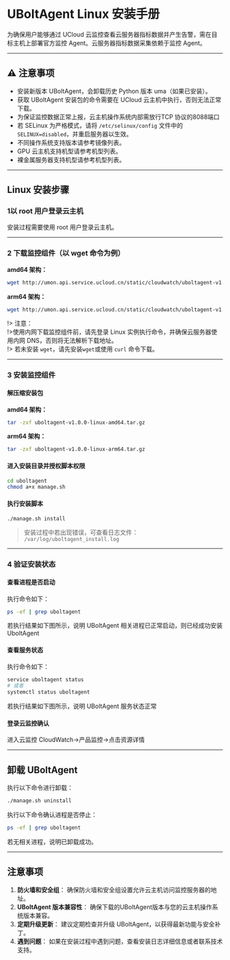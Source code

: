 
# UBoltAgent Linux 安装手册

为确保用户能够通过 UCloud 云监控查看云服务器指标数据并产生告警，需在目标主机上部署官方监控 Agent。云服务器指标数据采集依赖于监控 Agent。

---

## ⚠️ 注意事项

- 安装新版本 UBoltAgent，会卸载历史 Python 版本 uma（如果已安装）。
- 获取 UBoltAgent 安装包的命令需要在 UCloud 云主机中执行，否则无法正常下载。
- 为保证监控数据正常上报，云主机操作系统内部需放行TCP 协议的8088端口
- 若 SELinux 为严格模式，请将 `/etc/selinux/config` 文件中的 `SELINUX=disabled`，并重启服务器以生效。
- 不同操作系统支持版本请参考镜像列表。
- GPU 云主机支持机型请参考机型列表。
- 裸金属服务器支持机型请参考机型列表。

---

## Linux 安装步骤

### 1以 root 用户登录云主机

安装过程需要使用 root 用户登录云主机。

---

### 2 下载监控组件（以 wget 命令为例）

**amd64 架构：**

```bash
wget http://umon.api.service.ucloud.cn/static/cloudwatch/uboltagent-v1.0.0-linux-amd64.tar.gz
```

**arm64 架构：**

```bash
wget http://umon.api.service.ucloud.cn/static/cloudwatch/uboltagent-v1.0.0-linux-arm64.tar.gz
```

!> 注意：  
!>使用内网下载监控组件前，请先登录 Linux 实例执行命令，并确保云服务器使用内网 DNS，否则将无法解析下载地址。  
!> 若未安装 `wget`，请先安装`wget`或使用 `curl` 命令下载。

---

### 3 安装监控组件

#### 解压缩安装包

**amd64 架构：**

```bash
tar -zxf uboltagent-v1.0.0-linux-amd64.tar.gz
```

**arm64 架构：**

```bash
tar -zxf uboltagent-v1.0.0-linux-arm64.tar.gz
```

#### 进入安装目录并授权脚本权限

```bash
cd uboltagent
chmod a+x manage.sh
```

#### 执行安装脚本

```bash
./manage.sh install
```

> 安装过程中若出现错误，可查看日志文件：  
> `/var/log/uboltagent_install.log`

---

### 4  验证安装状态

#### 查看进程是否启动

执行命令如下：

```bash
ps -ef | grep uboltagent
```

若执行结果如下图所示，说明 UBoltAgent 相关进程已正常启动，则已经成功安装 UboltAgent

#### 查看服务状态

执行命令如下：

```bash
service uboltagent status
# 或者
systemctl status uboltagent
```

若执行结果如下图所示，说明 UBoltAgent 服务状态正常

#### 登录云监控确认

进入云监控 CloudWatch->产品监控->点击资源详情

---

## 卸载 UBoltAgent

执行以下命令进行卸载：

```bash
./manage.sh uninstall
```

执行以下命令确认进程是否停止：

```bash
ps -ef | grep uboltagent
```

若无相关进程，说明已卸载成功。

---

## 注意事项

1. **防火墙和安全组**：
   确保防火墙和安全组设置允许云主机访问监控服务器的地址。
2. **UBoltAgent 版本兼容性**：
   确保下载的UBoltAgent版本与您的云主机操作系统版本兼容。
3. **定期升级更新**：
   建议定期检查并升级 UBoltAgent，以获得最新功能与安全补丁。
4. **遇到问题**：
   如果在安装过程中遇到问题，查看安装日志详细信息或者联系技术支持。
